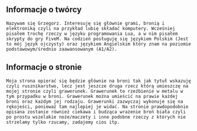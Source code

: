 ## Informacje o twórcy
`Nazywam się Grzegorz. Interesuję się głównie grami, bronią i elektroniką czyli na przykład lubię składać komputery. Wcześniej pisałem trochę rzeczy w języku programowania Lua, a w nim pisałem skrypty do gry FiveM. Na codzień posługuję się językiem Polskim (Jest to mój język ojczysty) oraz językiem Angielskim który znam na poziomie podstawowym/średnio zaawansowanym (A1/A2).`






## Informacje o stronie 
`Moja strona opierać się będzie głównie na broni tak jak tytuł wskazuję czyli rusznikarstwo, lecz jest jeszcze druga rzecz którą umieszczę na mojej stronie czyli grawerunek. Grawerunek to rzeźbienie w metalu w tym przypadku w broni. Grawerunek można umieścić na prawie każdej broni oraz każdym jej rodzaju. Grawerunki zazwyczaj wykonuje się na rękojeści, ponieważ tam najlepiej je widać. Na stronie prawdopodobnie opisana zostanie również ciekawa i budząca wrażenie broń biała czyli po prostu wszelakie noże/maczety i inne podobne rzeczy z których nie strzelamy tylko rzucamy, zadajemy cios itp. `
